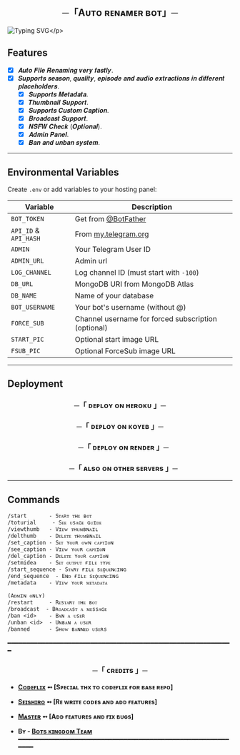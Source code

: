 <h2 align="center">
  ─「Aᴜᴛᴏ ʀᴇɴᴀᴍᴇʀ ʙᴏᴛ」─
</h2>


![Typing SVG](https://readme-typing-svg.herokuapp.com/?lines=Tʜɪs+ɪs+ᴀ+ᴀᴜᴛᴏ+ʀᴇɴᴀᴍᴇʀ+ʙᴏᴛ!+ᴡɪᴛʜ;ᴀᴅᴠᴀɴᴄᴇ+ғᴇᴀᴛᴜʀᴇs;ᴄʀᴇᴀᴛᴇᴅ+ʙʏ+Bᴏᴛs+ᴋɪɴɢᴅᴏᴍ+Tᴇᴀᴍ!)</p>
</p>

## Features

- [x] 𝑨𝒖𝒕𝒐 𝑭𝒊𝒍𝒆 𝑹𝒆𝒏𝒂𝒎𝒊𝒏𝒈 𝒗𝒆𝒓𝒚 𝒇𝒂𝒔𝒕𝒍𝒚.
- [x] 𝑺𝒖𝒑𝒑𝒐𝒓𝒕𝒔 𝒔𝒆𝒂𝒔𝒐𝒏, 𝒒𝒖𝒂𝒍𝒊𝒕𝒚, 𝒆𝒑𝒊𝒔𝒐𝒅𝒆 𝒂𝒏𝒅 𝒂𝒖𝒅𝒊𝒐 𝒆𝒙𝒕𝒓𝒂𝒄𝒕𝒊𝒐𝒏𝒔 𝒊𝒏 𝒅𝒊𝒇𝒇𝒆𝒓𝒆𝒏𝒕 𝒑𝒍𝒂𝒄𝒆𝒉𝒐𝒍𝒅𝒆𝒓𝒔.
  - [x] 𝑺𝒖𝒑𝒑𝒐𝒓𝒕𝒔 𝑴𝒆𝒕𝒂𝒅𝒂𝒕𝒂.
  - [x] 𝑻𝒉𝒖𝒎𝒃𝒏𝒂𝒊𝒍 𝑺𝒖𝒑𝒑𝒐𝒓𝒕.
  - [x] 𝑺𝒖𝒑𝒑𝒐𝒓𝒕𝒔 𝑪𝒖𝒔𝒕𝒐𝒎 𝑪𝒂𝒑𝒕𝒊𝒐𝒏.
  - [x] 𝑩𝒓𝒐𝒂𝒅𝒄𝒂𝒔𝒕 𝑺𝒖𝒑𝒑𝒐𝒓𝒕.
  - [x] 𝑵𝑺𝑭𝑾 𝑪𝒉𝒆𝒄𝒌 (𝑶𝒑𝒕𝒊𝒐𝒏𝒂𝒍).
  - [x] 𝑨𝒅𝒎𝒊𝒏 𝑷𝒂𝒏𝒆𝒍.
  - [x] 𝑩𝒂𝒏 𝒂𝒏𝒅 𝒖𝒏𝒃𝒂𝒏 𝒔𝒚𝒔𝒕𝒆𝒎.

---

##  Environmental Variables 

Create `.env` or add variables to your hosting panel:

| Variable              | Description                                         |
| --------------------- | --------------------------------------------------- |
| `BOT_TOKEN`           | Get from [@BotFather](https://t.me/BotFather)       |
| `API_ID` & `API_HASH` | From [my.telegram.org](https://my.telegram.org)     |
| `ADMIN`               | Your Telegram User ID                               |
| `ADMIN_URL`           | Admin url            |
| `LOG_CHANNEL`         | Log channel ID (must start with `-100`)             |
| `DB_URL`              | MongoDB URI from MongoDB Atlas                      |
| `DB_NAME`             | Name of your database                               |
| `BOT_USERNAME`        | Your bot's username (without @)                     |
| `FORCE_SUB`           | Channel username for forced subscription (optional) |
| `START_PIC`           | Optional start image URL                            |
| `FSUB_PIC`            | Optional ForceSub image URL                         |

---

##  Deployment

<h3 align="center">
    ─「 ᴅᴇᴩʟᴏʏ ᴏɴ ʜᴇʀᴏᴋᴜ 」─
</h3>

<h3 align="center">
    ─「 ᴅᴇᴘʟᴏʏ ᴏɴ ᴋᴏʏᴇʙ 」─
</h3>

<h3 align="center">
    ─「 ᴅᴇᴩʟᴏʏ ᴏɴ  ʀᴇɴᴅᴇʀ 」─
</h3>

<h3 align="center">
    ─「 ᴀʟsᴏ ᴏɴ ᴏᴛʜᴇʀ sᴇʀᴠᴇʀs 」─
</h3>

---

## Commands

```
/start       - Sᴛᴀʀᴛ ᴛʜᴇ ʙᴏᴛ
/toturial     - Sᴇᴇ ᴜsᴀɢᴇ ɢᴜɪᴅᴇ
/viewthumb   - Vɪᴇᴡ ᴛʜᴜᴍʙɴᴀɪʟ
/delthumb    - Dᴇʟᴇᴛᴇ ᴛʜᴜᴍʙɴᴀɪʟ
/set_caption - Sᴇᴛ ʏᴏᴜʀ ᴏᴡɴ ᴄᴀᴘᴛɪᴏɴ
/see_caption - Vɪᴇᴡ ʏᴏᴜʀ ᴄᴀᴘᴛɪᴏɴ
/del_caption - Dᴇʟᴇᴛᴇ ʏᴏᴜʀ ᴄᴀᴘᴛɪᴏɴ
/setmidea    - Sᴇᴛ ᴏᴜᴛᴘᴜᴛ ғɪʟᴇ ᴛʏᴘᴇ
/start_sequence - Sᴛᴀʀᴛ ғɪʟᴇ sᴇǫᴜᴇɴᴄɪɴɢ
/end_sequence  - Eɴᴅ ғɪʟᴇ sᴇǫᴜᴇɴᴄɪɴɢ
/metadata    - Vɪᴇᴡ ʏᴏᴜʀ ᴍᴇᴛᴀᴅᴀᴛᴀ

(Aᴅᴍɪɴ ᴏɴʟʏ)
/restart     - Rᴇsᴛᴀʀᴛ ᴛʜᴇ ʙᴏᴛ
/broadcast  - Bʀᴏᴀᴅᴄᴀsᴛ ᴀ ᴍᴇssᴀɢᴇ
/ban <id>    - Bᴀɴ ᴀ ᴜsᴇʀ
/unban <id>  - Uɴʙᴀɴ ᴀ ᴜsᴇʀ
/banned      - Sʜᴏᴡ ʙᴀɴɴᴇᴅ ᴜsᴇʀs
```

━━━━━━━━━━━━━━━━━━━━━━━━━━━━━━━━━━━━━━━━━━━━━━━━━━━━━━━━━━━━

<h3 align="center">
    ─「 ᴄʀᴇᴅɪᴛs 」─
</h3>

- <b>[Cᴏᴅᴇғʟɪx](https://t.me/CodeFlix_Bots) ➻ [Sᴘᴇᴄɪᴀʟ ᴛʜx ᴛᴏ ᴄᴏᴅᴇғʟɪx ғᴏʀ ʙᴀsᴇ ʀᴇᴘᴏ]</b>
- <b>[Sᴇɪsʜɪʀᴏ](https://github.com/•_•)  ➻  [Rᴇ ᴡʀɪᴛᴇ ᴄᴏᴅᴇs ᴀɴᴅ ᴀᴅᴅ ғᴇᴀᴛᴜʀᴇs] </b>
- <b>[Mᴀsᴛᴇʀ](https://github.com/•_•)  ➻  [Aᴅᴅ ғᴇᴀᴛᴜʀᴇs ᴀɴᴅ ғɪx ʙᴜɢs] </b>

 
- <b>Bʏ - [Bᴏᴛs ᴋɪɴɢᴅᴏᴍ Tᴇᴀᴍ](https://t.me/botskingdom) </b>
━━━━━━━━━━━━━━━━━━━━━━━━━━━━━━━━━━━━━━━━━━━━━━━━━━━━━━━━━━━━

